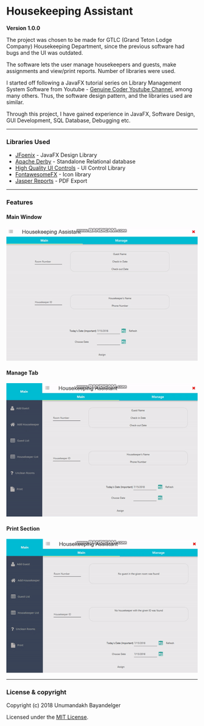 # Housekeeping Assistant
**Version 1.0.0**

The project was chosen to be made for GTLC (Grand Teton Lodge Company) Housekeeping Department, since the previous software had bugs and the UI was outdated.

The software lets the user manage housekeepers and guests, make assignments and view/print reports. Number of libraries were used.

I started off following a JavaFX tutorial series on Library Management System Software from Youtube - [Genuine Coder Youtube Channel](https://www.youtube.com/playlist?list=PLhs1urmduZ29jTcE1ca8Z6bZNvH_39ayL), among many others. Thus, the software design pattern, and the libraries used are similar.

Through this project, I have gained experience in JavaFX, Software Design, GUI Development, SQL Database, Debugging etc.

---
### Libraries Used
  * [JFoenix](https://github.com/jfoenixadmin/JFoenix) - JavaFX Design Library
  * [Apache Derby](https://db.apache.org/derby/) - Standalone Relational database
  * [High Quality UI Controls](http://fxexperience.com/controlsfx/) - UI Control Library
  * [FontawesomeFX](https://bitbucket.org/Jerady/fontawesomefx) - Icon library
  * [Jasper Reports](https://community.jaspersoft.com/project/jasperreports-library/releases) - PDF Export

 ---
### Features
#### Main Window
![](images/Main.gif)





#### Manage Tab
![](images/Manage-Tab.gif)





#### Print Section
![](images/Print-Module.gif)

---
### License & copyright
Copyright (c) 2018 Unumandakh Bayandelger

Licensed under the [MIT License](LICENSE).